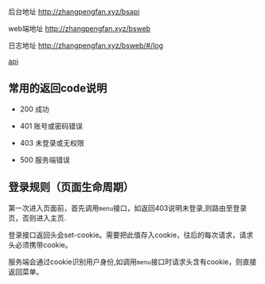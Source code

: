后台地址
http://zhangpengfan.xyz/bsapi

web端地址
http://zhangpengfan.xyz/bsweb

日志地址
http://zhangpengfan.xyz/bsweb/#/log


[api](其他/毕设/api.md)


## 常用的返回code说明   

* 200 成功

* 401 账号或密码错误
* 403 未登录或无权限

* 500 服务端错误

## 登录规则（页面生命周期） 

第一次进入页面前，首先调用`menu`接口，如返回403说明未登录,则路由至登录页，否则进入主页.

登录接口返回头会set-cookie。需要把此值存入cookie，往后的每次请求，请求头必须携带cookie。   

服务端会通过cookie识别用户身份,如调用`menu`接口时请求头含有cookie，则直接返回菜单。
